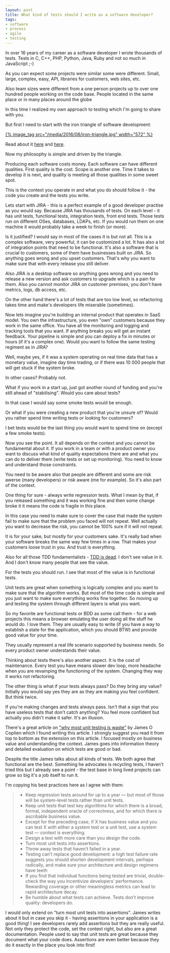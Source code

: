 ```yaml
---
layout: post
title: What kind of tests should I write as a software developer?
tags:
- software
- process
- agile
- testing
---
```

In over 16 years of my career as a software developer I wrote thousands of tests. Tests in C, C++, PHP, Python, Java, Ruby and not so much in JavaScript ;-)

As you can expect some projects were similar some were different. Small, large, complex, easy, API, libraries for customers, web sites, etc.

Also team sizes were different from a one person projects up to over one hundred people working on the code base. People located in the same place or in many places around the globe

In this time I realized my own approach to testing which I'm going to share with you.

But first I need to start with the iron triangle of software development:

[{% image_tag src="/media/2016/08/iron-triangle.jpg" width="572" %}](http://www.ambysoft.com/essays/brokenTriangle.html)

Read about it [here](http://www.brighthubpm.com/agile/50212-the-agile-triangle-value-quality-and-constraints/#imgn_0) and [here](https://www.projectsmart.co.uk/project-management-scope-triangle.php).

Now my philosophy is simple and driven by the triangle.

Producing each software costs money.  Each software can have different qualities. First quality is the cost. Scope is another one. Time it takes to develop it is next, and quality is meeting all those qualities in some sweet spot.

This is the context you operate in and what you do should follow it - the code you create and the tests you write.

Lets start with JIRA - this is a perfect example of a good developer practise as you would say. Because JIRA has thousands of tests. On each level - it has unit tests, functional tests, integration tests, front end tests. Those tests run on different OSes, databases, LDAPs, etc. If you would run them on one machine it would probably take a week to finish (or more).

Is it justified? I would say in most of the cases it is but not all. This is a complex software, very powerful, it can be customized a lot. It has also a lot of integration points that need to be functional. It's also a software that is crucial to customers, some of them have businesses built on JIRA. So anything goes wrong and you upset customers. That's why you want to make sure that with every release you still deliver.

Also JIRA is a desktop software so anything goes wrong and you need to release a new version and ask customers to upgrade which is a pain for them. Also you cannot monitor JIRA on customer premises, you don't have metrics, logs, db access, etc.

On the other hand there's a lot of tests that are too low level, so refactoring takes time and make's developers life miserable (sometimes).

Now lets imagine you're building an internal product that operates in SaaS model. You own the infrastructure, you even "own" customers because they work in the same office. You have all the monitoring and logging and tracking tools that you want. If anything breaks you will get an instant feedback. Your pipeline is simple and you can deploy a fix in minutes or hours (if it's a complex one). Would you want to follow the same testing regiment as in JIRA?

Well, maybe yes, if it was a system operating on real time data that has a monetary value, imagine day time trading, or if there was 10 000 people that will get stuck if the system broke.

In other cases? Probably not.

What if you work in a start up, just got another round of funding and you're still ahead of "stabilising". Would you care about tests?

In that case I would say some smoke tests would be enough.

Or what if you were creating a new product that you're unsure of? Would you rather spend time writing tests or looking for customers?

I bet tests would be the last thing you would want to spend time on (except a few smoke tests).

Now you see the point. It all depends on the context and you cannot be fundamental about it. If you work in a team or with a product owner you want to discuss what kind of quality expectations there are and what you can do to deliver them (write tests or set up monitoring). You need to know and understand those constraints.

You need to be aware also that people are different and some are risk awerse (many developers) or risk aware (me for example). So it's also part of the context.

One thing for sure - always write regression tests. What I mean by that, if you released something and it was working fine and then some change broke it it means the code is fragile in this place.

In this case you need to make sure to cover the case that made the system fail to make sure that the problem you faced will not repeat. Well actually you want to decrease the risk, you cannot be 100% sure if it will not repeat.

It is for your sake, but mostly for your customers sake. It's really bad when your software breaks the same way few times in a row. That makes your customers loose trust in you. And trust is everything.

Also for all those TDD fundamentalists - [TDD is dead](http://david.heinemeierhansson.com/2014/tdd-is-dead-long-live-testing.html). I don't see value in it. And I don't know many people that see the value.

For the tests you should run. I see that most of the value is in functional tests. 

Unit tests are great when something is logically complex and you want to make sure that the algorithm works. But most of the time code is simple and you just want to make sure everything works fine together. So moving up and testing the system through different layers is what you want.

So my favorite are functional tests or BDD as some call them - for a web projects this means a browser emulating the user doing all the stuff he would do. I love them. They are usually easy to write (if you have a way to establish a state for the application, which you should BTW) and provide good value for your time.

They usually represent a real life scenario supported by business needs. So every product owner understands their value.

Thinking about tests there's also another aspect. It is the cost of maintenance. Every test you have means slower dev loop, more headache when you are revamping the functioning of the system. Changing they way it works not refactoring.

The other thing is what if your tests always pass? Do they bring any value? Initially you would say yes they are as they are making you feel confident. But think twice.

If you're making changes and tests always pass. Isn't that a sign that you have useless tests that don't catch anything? You feel more confident but actually you didn't make it safer. It's an illusion.

There's a great article on ["why most unit testing is waste"](http://rbcs-us.com/documents/Why-Most-Unit-Testing-is-Waste.pdf) by James O Coplien which I found writing this article. I strongly suggest you read it from top to bottom as the extension on this article. I focused mostly on business value and understanding the context. James goes into information theory and detailed evaluation on which tests are good or bad.

Despite the title James talks about all kinds of tests. We both agree that functional are the best. Something he advocates is recycling tests, I haven't tried this but I already see a point - the test base in long lived projects can grow so big it's a job itself to run it.

I'm copying his best practices here as I agree with them:


> * Keep regression tests around for up to a year — but most of those will be system-level tests rather than unit tests.
> * Keep unit tests that test key algorithms for which there is a broad, formal, independent oracle of correctness, and for which there is ascribable business value.
> * Except for the preceding case, if X has business value and you can test X with either a system test or a unit test, use a system
test — context is everything.
> * Design a test with more care than you design the code.
> * Turn most unit tests into assertions.
> * Throw away tests that haven’t failed in a year.
> * Testing can’t replace good development: a high test failure
rate suggests you should shorten development intervals, perhaps radically, and make sure your architecture and design regimens have teeth
> * If you find that individual functions being tested are trivial, double-check the way you incentivize developers’ performance. Rewarding coverage or other meaningless metrics can lead to rapid architecture decay.
> * Be humble about what tests can achieve. Tests don’t improve quality: developers do.

I would only extend on "turn most unit tests into assertions". James writes about it but in case you skip it - having assertions in your application is a good thing! I see developers rarely add assertions but they are really useful. Not only they protect the code, set the context right, but also are a great documentation. People used to say that unit tests are great because they document what your code does. Assertions are even better because they do it exactly in the place you look into first!